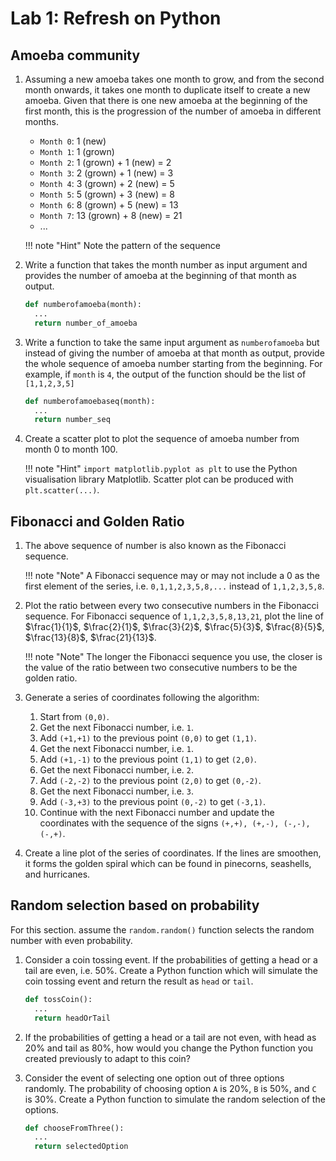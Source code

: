 # Lab 1: Refresh on Python

## Amoeba community

1. Assuming a new amoeba takes one month to grow, and from the second month onwards, it takes one month to duplicate itself to create a new amoeba. Given that there is one new amoeba at the beginning of the first month, this is the progression of the number of amoeba in different months.

    - `Month 0`: 1 (new)
    - `Month 1`: 1 (grown)
    - `Month 2`: 1 (grown) + 1 (new) = 2
    - `Month 3`: 2 (grown) + 1 (new) = 3
    - `Month 4`: 3 (grown) + 2 (new) = 5
    - `Month 5`: 5 (grown) + 3 (new) = 8
    - `Month 6`: 8 (grown) + 5 (new) = 13
    - `Month 7`: 13 (grown) + 8 (new) = 21
    - ...

    !!! note "Hint"
        Note the pattern of the sequence

2. Write a function that takes the month number as input argument and provides the number of amoeba at the beginning of that month as output.

    ```python
    def numberofamoeba(month):
      ...
      return number_of_amoeba
    ```

3. Write a function to take the same input argument as `numberofamoeba` but instead of giving the number of amoeba at that month as output, provide the whole sequence of amoeba number starting from the beginning. For example, if `month` is `4`, the output of the function should be the list of `[1,1,2,3,5]`

    ```python
    def numberofamoebaseq(month):
      ...
      return number_seq
    ```

4. Create a scatter plot to plot the sequence of amoeba number from month 0 to month 100.

    !!! note "Hint"
        `import matplotlib.pyplot as plt` to use the Python visualisation library Matplotlib. Scatter plot can be produced with `plt.scatter(...)`.


## Fibonacci and Golden Ratio

1. The above sequence of number is also known as the Fibonacci sequence.

    !!! note "Note"
        A Fibonacci sequence may or may not include a 0 as the first element of the series, i.e. `0,1,1,2,3,5,8,...` instead of `1,1,2,3,5,8`.

2. Plot the ratio between every two consecutive numbers in the Fibonacci sequence. For Fibonacci sequence of `1,1,2,3,5,8,13,21`, plot the line of $\frac{1}{1}$, $\frac{2}{1}$, $\frac{3}{2}$, $\frac{5}{3}$, $\frac{8}{5}$, $\frac{13}{8}$, $\frac{21}{13}$.

    !!! note "Note"
        The longer the Fibonacci sequence you use, the closer is the value of the ratio between two consecutive numbers to be the golden ratio.


3. Generate a series of coordinates following the algorithm:
    1. Start from `(0,0)`.
    2. Get the next Fibonacci number, i.e. `1`.
    3. Add `(+1,+1)` to the previous point `(0,0)` to get `(1,1)`.
    4. Get the next Fibonacci number, i.e. `1`.
    5. Add `(+1,-1)` to the previous point `(1,1)` to get `(2,0)`.
    6. Get the next Fibonacci number, i.e. `2`.
    7. Add `(-2,-2)` to the previous point `(2,0)` to get `(0,-2)`.
    8. Get the next Fibonacci number, i.e. `3`.
    9. Add `(-3,+3)` to the previous point `(0,-2)` to get `(-3,1)`.
    10. Continue with the next Fibonacci number and update the coordinates with the sequence of the signs `(+,+), (+,-), (-,-), (-,+)`.


4. Create a line plot of the series of coordinates. If the lines are smoothen, it forms the golden spiral which can be found in pinecorns, seashells, and hurricanes.

## Random selection based on probability

For this section. assume the `random.random()` function selects the random number with even probability.

1. Consider a coin tossing event. If the probabilities of getting a head or a tail are even, i.e. 50%. Create a Python function which will simulate the coin tossing event and return the result as `head` or `tail`.

    ```python
    def tossCoin():
      ...
      return headOrTail
    ```

2. If the probabilities of getting a head or a tail are not even, with head as 20% and tail as 80%, how would you change the Python function you created previously to adapt to this coin?

3. Consider the event of selecting one option out of three options randomly. The probability of choosing option `A` is 20%, `B` is 50%, and  `C` is 30%. Create a Python function to simulate the random selection of the options.

    ```python
    def chooseFromThree():
      ...
      return selectedOption
    ```

<!-- ## Submission

Submit a Python file with the three functions: `fibonacci`, `tossCoin`, and `chooseFromThree`. -->